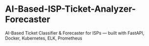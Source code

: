 # AI-Based-ISP-Ticket-Analyzer-Forecaster
AI-Based Ticket Classifier &amp; Forecaster for ISPs — built with FastAPI, Docker, Kubernetes, ELK, Prometheus

